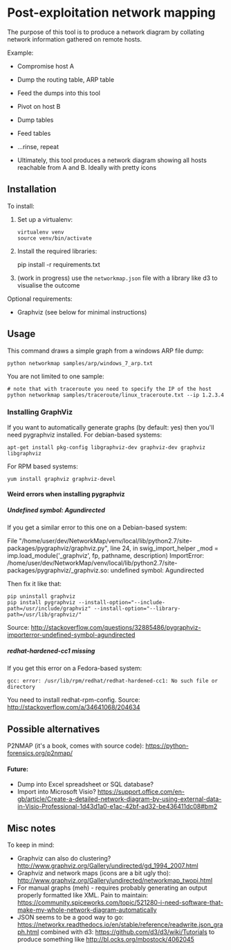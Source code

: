 Post-exploitation network mapping
=================================

The purpose of this tool is to produce a network diagram by collating network information gathered on remote hosts.

Example:

 * Compromise host A
 * Dump the routing table, ARP table
 * Feed the dumps into this tool
 * Pivot on host B
 * Dump tables
 * Feed tables
 * ...rinse, repeat

 * Ultimately, this tool produces a network diagram showing all hosts reachable
   from A and B. Ideally with pretty icons


Installation
------------

To install:

 1. Set up a virtualenv:

        virtualenv venv
        source venv/bin/activate

 2. Install the required libraries:

    pip install -r requirements.txt

 3. (work in progress) use the `networkmap.json` file with a library like d3 to
    visualise the outcome


Optional requirements:

 * Graphviz (see below for minimal instructions)


Usage
-----

This command draws a simple graph from a windows ARP file dump:

    python networkmap samples/arp/windows_7_arp.txt

You are not limited to one sample:

    # note that with traceroute you need to specify the IP of the host
    python networkmap samples/traceroute/linux_traceroute.txt --ip 1.2.3.4



### Installing GraphViz

If you want to automatically generate graphs (by default: yes) then you'll need
pygraphviz installed. For debian-based systems:

    apt-get install pkg-config libgraphviz-dev graphviz-dev graphviz libgraphviz

For RPM based systems:

    yum install graphviz graphviz-devel


#### Weird errors when installing pygraphviz

##### Undefined symbol: Agundirected

If you get a similar error to this one on a Debian-based system:

 File "/home/user/dev/NetworkMap/venv/local/lib/python2.7/site-packages/pygraphviz/graphviz.py", line 24, in swig_import_helper
     _mod = imp.load_module('_graphviz', fp, pathname, description)
     ImportError: /home/user/dev/NetworkMap/venv/local/lib/python2.7/site-packages/pygraphviz/_graphviz.so: undefined symbol: Agundirected

Then fix it like that:

    pip uninstall graphviz
    pip install pygraphviz --install-option="--include-path=/usr/include/graphviz" --install-option="--library-path=/usr/lib/graphviz/"

Source: http://stackoverflow.com/questions/32885486/pygraphviz-importerror-undefined-symbol-agundirected

##### redhat-hardened-cc1 missing

If you get this error on a Fedora-based system:

    gcc: error: /usr/lib/rpm/redhat/redhat-hardened-cc1: No such file or directory

You need to install redhat-rpm-config. Source: http://stackoverflow.com/a/34641068/204634


Possible alternatives
---------------------

P2NMAP (it's a book, comes with source code): https://python-forensics.org/p2nmap/

#### Future:

 * Dump into Excel spreadsheet or SQL database?
 * Import into Microsoft Visio? https://support.office.com/en-gb/article/Create-a-detailed-network-diagram-by-using-external-data-in-Visio-Professional-1d43d1a0-e1ac-42bf-ad32-be436411dc08#bm2

Misc notes
----------

To keep in mind:

 * Graphviz can also do clustering? http://www.graphviz.org/Gallery/undirected/gd_1994_2007.html
 * Graphviz and network maps (icons are a bit ugly tho): http://www.graphviz.org/Gallery/undirected/networkmap_twopi.html
 * For manual graphs (meh) - requires probably generating an output properly formatted like XML. Pain to maintain: https://community.spiceworks.com/topic/521280-i-need-software-that-make-my-whole-network-diagram-automatically
 * JSON seems to be a good way to go: https://networkx.readthedocs.io/en/stable/reference/readwrite.json_graph.html combined with d3: https://github.com/d3/d3/wiki/Tutorials to produce something like http://bl.ocks.org/mbostock/4062045
